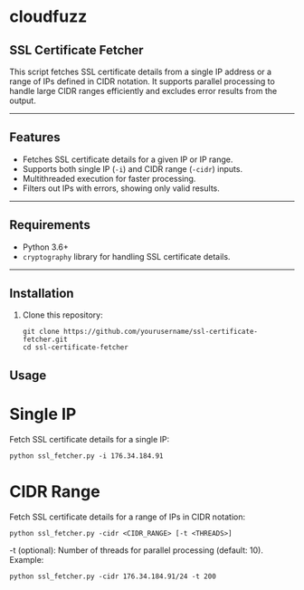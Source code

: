 # cloudfuzz

## SSL Certificate Fetcher

This script fetches SSL certificate details from a single IP address or a range of IPs defined in CIDR notation. It supports parallel processing to handle large CIDR ranges efficiently and excludes error results from the output.

---

## Features
- Fetches SSL certificate details for a given IP or IP range.
- Supports both single IP (`-i`) and CIDR range (`-cidr`) inputs.
- Multithreaded execution for faster processing.
- Filters out IPs with errors, showing only valid results.

---

## Requirements
- Python 3.6+
- `cryptography` library for handling SSL certificate details.

---

## Installation
1. Clone this repository:
   ```
   git clone https://github.com/yourusername/ssl-certificate-fetcher.git
   cd ssl-certificate-fetcher
   ```

## Usage
# Single IP
Fetch SSL certificate details for a single IP:

```
python ssl_fetcher.py -i 176.34.184.91
```

# CIDR Range
Fetch SSL certificate details for a range of IPs in CIDR notation:
```
python ssl_fetcher.py -cidr <CIDR_RANGE> [-t <THREADS>]
```
-t (optional): Number of threads for parallel processing (default: 10).
Example:

```
python ssl_fetcher.py -cidr 176.34.184.91/24 -t 200
```
